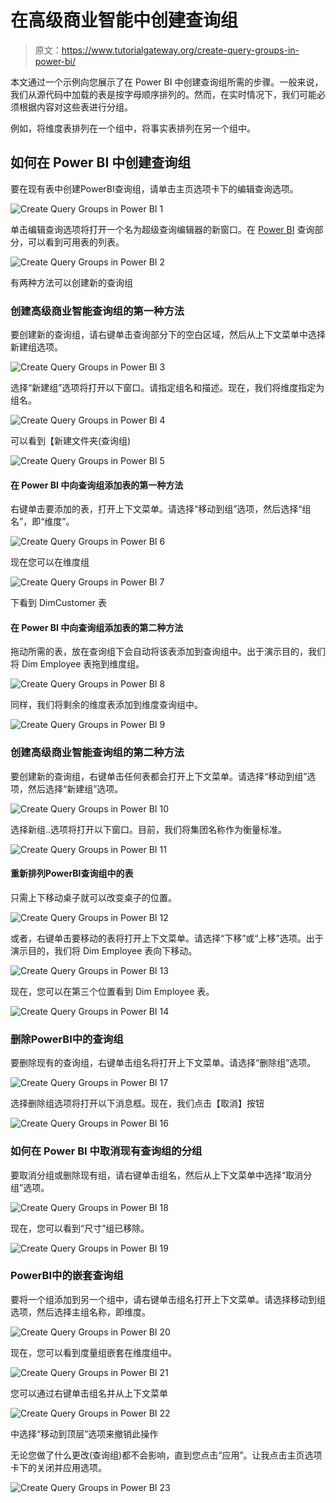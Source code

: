 # 在高级商业智能中创建查询组

> 原文：<https://www.tutorialgateway.org/create-query-groups-in-power-bi/>

本文通过一个示例向您展示了在 Power BI 中创建查询组所需的步骤。一般来说，我们从源代码中加载的表是按字母顺序排列的。然而，在实时情况下，我们可能必须根据内容对这些表进行分组。

例如，将维度表排列在一个组中，将事实表排列在另一个组中。

## 如何在 Power BI 中创建查询组

要在现有表中创建PowerBI查询组，请单击主页选项卡下的编辑查询选项。

![Create Query Groups in Power BI 1](img/1779358901aa338aa6750b8384825e1d.png)

单击编辑查询选项将打开一个名为超级查询编辑器的新窗口。在 [Power BI](https://www.tutorialgateway.org/power-bi-tutorial/) 查询部分，可以看到可用表的列表。

![Create Query Groups in Power BI 2](img/fc8828d7b532edc597286a26eabf8e26.png)

有两种方法可以创建新的查询组

### 创建高级商业智能查询组的第一种方法

要创建新的查询组，请右键单击查询部分下的空白区域，然后从上下文菜单中选择新建组选项。

![Create Query Groups in Power BI 3](img/4fc1aba6537d3d23238b3cbf1e21f6d1.png)

选择“新建组”选项将打开以下窗口。请指定组名和描述。现在，我们将维度指定为组名。

![Create Query Groups in Power BI 4](img/721298219c91a7f914adb256bb0313ff.png)

可以看到【新建文件夹(查询组)

![Create Query Groups in Power BI 5](img/8963c1867cfb0b5f2978f456798db93e.png)

#### 在 Power BI 中向查询组添加表的第一种方法

右键单击要添加的表，打开上下文菜单。请选择“移动到组”选项，然后选择“组名”，即“维度”。

![Create Query Groups in Power BI 6](img/d4be45a89f081d19bef871a0831dc68d.png)

现在您可以在维度组

![Create Query Groups in Power BI 7](img/921589b71decb5c3bb8d5b8d611210df.png)

下看到 DimCustomer 表

#### 在 Power BI 中向查询组添加表的第二种方法

拖动所需的表，放在查询组下会自动将该表添加到查询组中。出于演示目的，我们将 Dim Employee 表拖到维度组。

![Create Query Groups in Power BI 8](img/a5db6e3204b48585dc8f592f4e3cedb4.png)

同样，我们将剩余的维度表添加到维度查询组中。

![Create Query Groups in Power BI 9](img/609eb2d066f5163cee26562a3bf87705.png)

### 创建高级商业智能查询组的第二种方法

要创建新的查询组，右键单击任何表都会打开上下文菜单。请选择“移动到组”选项，然后选择“新建组”选项。

![Create Query Groups in Power BI 10](img/6a26ef66f5990fffa81c7d7d21f68faf.png)

选择新组..选项将打开以下窗口。目前，我们将集团名称作为衡量标准。

![Create Query Groups in Power BI 11](img/8e101c1a530a93ccf958f032d5444fca.png)

#### 重新排列PowerBI查询组中的表

只需上下移动桌子就可以改变桌子的位置。

![Create Query Groups in Power BI 12](img/2874bb3c62f4aea4072ce54e8727c061.png)

或者，右键单击要移动的表将打开上下文菜单。请选择“下移”或“上移”选项。出于演示目的，我们将 Dim Employee 表向下移动。

![Create Query Groups in Power BI 13](img/283a0dc91c455a114ac32aa85430b3cd.png)

现在，您可以在第三个位置看到 Dim Employee 表。

![Create Query Groups in Power BI 14](img/316824b72c948fe17ac78b7687e6db9c.png)

### 删除PowerBI中的查询组

要删除现有的查询组，右键单击组名将打开上下文菜单。请选择“删除组”选项。

![Create Query Groups in Power BI 17](img/d6b42275896ba33731d22e7a9dca2968.png)

选择删除组选项将打开以下消息框。现在，我们点击【取消】按钮

![Create Query Groups in Power BI 16](img/2096e13d6026647a5bc08a6851865c7e.png)

### 如何在 Power BI 中取消现有查询组的分组

要取消分组或删除现有组，请右键单击组名，然后从上下文菜单中选择“取消分组”选项。

![Create Query Groups in Power BI 18](img/fead68bcf07c4a1b8adcd6960dc192f8.png)

现在，您可以看到“尺寸”组已移除。

![Create Query Groups in Power BI 19](img/5fef4ab2cd38df125bd23702e3f1c8b2.png)

### PowerBI中的嵌套查询组

要将一个组添加到另一个组中，请右键单击组名打开上下文菜单。请选择移动到组选项，然后选择主组名称，即维度。

![Create Query Groups in Power BI 20](img/d59c8988f982e7569883f4049c968a10.png)

现在，您可以看到度量组嵌套在维度组中。

![Create Query Groups in Power BI 21](img/fbe630f581f8c485048a61d3c9f4fd78.png)

您可以通过右键单击组名并从上下文菜单

![Create Query Groups in Power BI 22](img/a4930e9b3fbb14194fb48a816e41a8ee.png)

中选择“移动到顶层”选项来撤销此操作

无论您做了什么更改(查询组)都不会影响，直到您点击“应用”。让我点击主页选项卡下的关闭并应用选项。

![Create Query Groups in Power BI 23](img/2f21d1dd648619c44ae4b0abc7fa7698.png)
